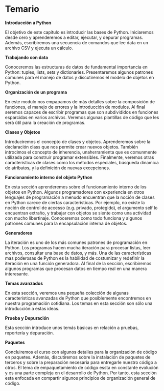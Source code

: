 # Temario

**Introducción a Python**

El objetivo de este capítulo es introducir las bases de Python. Iniciaremos desde cero y aprenderemos a editar, ejecutar, y depurar programas. Además, escribiremos una secuencia de comandos que lee data en un archivo CSV y ejecuta un cálculo.

**Trabajando con data**

Conoceremos las estructuras de datos de fundamental importancia en Python: tuples, lists, sets y dictionaries. Presentaremos algunos patrones comunes para el manejo de datos y discutiremos el modelo de objetos en Python.

**Organización de un programa**

En este modulo nos empapamos de más detalles sobre la composición de funciones, el manejo de errores y la introducción de modulos. Al final seremos capaces de escribir programas que son subdivididos en funciones esparcidas en varios archivos. Veremos algunas plantillas de código que les será útil para la creación de programas.

**Clases y Objetos**

Introduciremos el concepto de clases y objetos. Aprenderemos sobre la declaración class que nos permite crear nuevos objetos. También introcimos el concepto de inherencia, unaherramienta que es comunmente utilizada para construir programar extensibles. Finalmente, veremos otras características de clases como los métodos especiales, búsqueda dinamica de atributos, y la definición de nuevas excepciones.

**Funcionamiento interno del objeto Python**

En esta sección aprenderemos sobre el funcionamiento interno de los objetos en Python. Algunos programadores con experiencia en otros lenguajes de programación a menudo encuentran que la noción de clases en Python carece de ciertas características. Por ejemplo, no existe la noción de control de accesso (e.g. privado, protegido), el argumento self lo encuentran extraño, y trabajar con objetos se siente como una actividad con mucho libertinaje. Conoceremos como todo funciona y algunos patrones comunes para la encapsulación interna de objetos.

**Generadores**

La iteración es uno de los más comunes patrones de programación en Python. Los programas hacen mucha iteración para procesar listas, leer archivos, consultar una base de datos, y más. Una de las características mas poderosas de Python es la habilidad de costumizar y redefinir la iteración en una función generadora. Al final de la sección, escribiremos algunos programas que procesan datos en tiempo real en una manera interesante.

**Temas avanzados**

En esta sección, veremos una pequeña colección de algunas características avanzadas de Python que posiblemente encontremos en nuestra programación cotidiana. Los temas en esta sección son sólo una introducción a estas ideas.

**Prueba y Depuración**

Esta sección introduce unos temás básicas en relación a pruebas, reportería y depuración.

**Paquetes**

Concluiremos el curso con algunos detalles para la organización de código en paquetes. Además, discutiremos sobre la instalación de paquetes de terceros y sobre la preparación necesaria para entregarle nuestro código a otros. El tema de empaquetamiento de código essta en constante evolución y es una parte compleja en el desarrollo de Python. Por tanto, esta sección esta enfocada en compartir algunos principios de organización general de código.